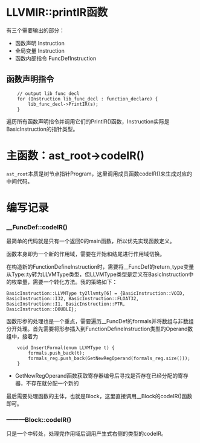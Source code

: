 # LLVMIR::printIR函数
有三个需要输出的部分：
- 函数声明 Instruction
- 全局变量 Instruction
- 函数内部指令 FuncDefInstruction


## 函数声明指令
```
    // output lib func decl
    for (Instruction lib_func_decl : function_declare) {
        lib_func_decl->PrintIR(s);
    }
```
遍历所有函数声明指令并调用它们的PrintIR()函数，Instruction实际是BasicInstruction的指针类型。

# 主函数：ast_root->codeIR()
`ast_root`本质是树节点指针Program，这里调用成员函数codeIR()来生成对应的中间代码。


# 编写记录
### __FuncDef::codeIR()
最简单的代码就是只有一个返回0的main函数，所以优先实现函数定义。

函数本身即为一个新的作用域，需要在开始和结尾进行作用域切换。

在构造新的FunctionDefineInstruction时，需要将__FuncDef的return_type变量从Type::ty转为LLVMType类型，但LLVMType类型是定义在BasicInstruction中的枚举量，需要一个转化方法。我的策略如下：

```
BasicInstruction::LLVMType ty2llvmty[6] = {BasicInstruction::VOID, BasicInstruction::I32, BasicInstruction::FLOAT32, BasicInstruction::I1, BasicInstruction::PTR, BasicInstruction::DOUBLE};
```

函数形参的处理也是一个重点，需要遍历__FuncDef的formals并将数组与非数组分开处理。首先需要将形参插入到FunctionDefineInstruction类型的Operand数组中，接着为

```
    void InsertFormal(enum LLVMType t) {
        formals.push_back(t);
        formals_reg.push_back(GetNewRegOperand(formals_reg.size()));
    }
```

- GetNewRegOperand函数获取寄存器编号后寻找是否存在已经分配的寄存器，不存在就分配一个新的

最后需要处理函数的主体，也就是Block，这里直接调用__Block的codeIR()函数即可。

### ———Block::codeIR()
只是一个中转处，处理完作用域后调用产生式右侧的类型的codeIR。
